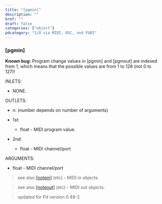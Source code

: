 ```yaml
---
title: "[pgmin]"
description: ""
bref: ""
draft: false
categories: ["object"]
pdcategory: "I/O via MIDI, OSC, and FUDI"
---
```


### [pgmin]

**Known bug:** Program change values in [pgmin] and [pgmout] are indexed from 1, which means that the possible values are from 1 to 128 (not 0 to 127)!

INLETS:

- NONE.

OUTLETS:

- n: (number depends on number of arguments)

- 1st: 
 
  - float - MIDI program value.
  
- 2nd: 

  - float - MIDI channel/port
  
ARGUMENTS:

- float - MIDI channel/port

> see also [[notein]](../notein) (etc) - MIDI in objects.

> see also [[noteout]](../noteout) (etc) - MIDI out objects.

> updated for Pd version 0.48-2
 
